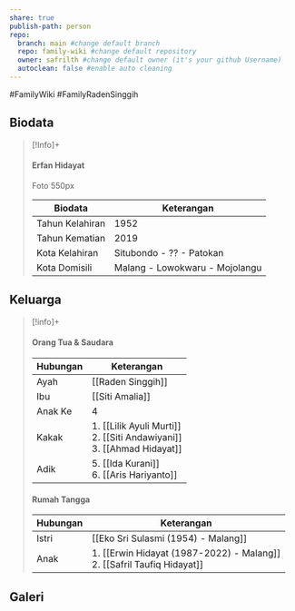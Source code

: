 ```yaml
---
share: true
publish-path: person
repo:
  branch: main #change default branch 
  repo: family-wiki #change default repository
  owner: safrilth #change default owner (it's your github Username)
  autoclean: false #enable auto cleaning
---
```

#FamilyWiki #FamilyRadenSinggih 
## Biodata

> [!Info]+
> #### Erfan Hidayat
> Foto 550px
> 
> Biodata | Keterangan
> -----|------
> Tahun Kelahiran | 1952
> Tahun Kematian | 2019
> Kota Kelahiran | Situbondo - ?? - Patokan
> Kota Domisili | Malang - Lowokwaru - Mojolangu


## Keluarga

> [!info]+
> 
> #### Orang Tua & Saudara
> 
> Hubungan | Keterangan
> --------------|-----------
> Ayah | [[Raden Singgih]]
> Ibu | [[Siti Amalia]]
> Anak Ke | 4
> Kakak | 1. [[Lilik Ayuli Murti]]<br>2. [[Siti Andawiyani]]<br>3. [[Ahmad Hidayat]]
> Adik | 5. [[Ida Kurani]]<br>6. [[Aris Hariyanto]]
> 
> #### Rumah Tangga
> Hubungan | Keterangan 
> ------------|--------------
> Istri | [[Eko Sri Sulasmi (1954) - Malang]]
> Anak | 1. [[Erwin Hidayat (1987-2022) - Malang]]<br>2. [[Safril Taufiq Hidayat]]
> 

## Galeri



